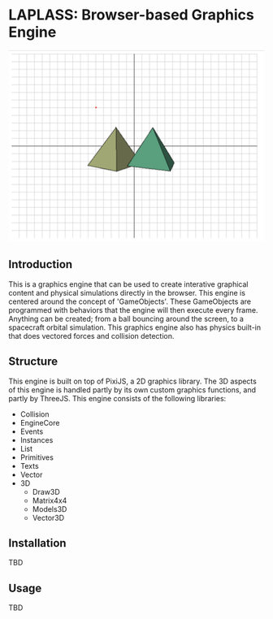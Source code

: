 # LAPLASS: Browser-based Graphics Engine

![LPEngine Demo](README_files/image1.png)

## Introduction
<p>This is a graphics engine that can be used to create interative graphical content and physical simulations directly in the browser. This engine is centered around the concept of 'GameObjects'. These GameObjects are programmed with behaviors that the engine will then execute every frame. Anything can be created; from a ball bouncing around the screen, to a spacecraft orbital simulation. This graphics engine also has physics built-in that does vectored forces and collision detection.</p>

## Structure
<p>This engine is built on top of PixiJS, a 2D graphics library. The 3D aspects of this engine is handled partly by its own custom graphics functions, and partly by ThreeJS. This engine consists of the following libraries:</p>

- Collision
- EngineCore
- Events
- Instances
- List
- Primitives
- Texts
- Vector
- 3D
  * Draw3D
  * Matrix4x4
  * Models3D
  * Vector3D

## Installation
TBD
  
## Usage
TBD
